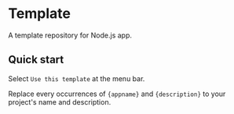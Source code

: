 # Template
A template repository for Node.js app.

## Quick start

Select `Use this template` at the menu bar.

Replace every occurrences of `{appname}` and `{description}` to your project's name and description.
